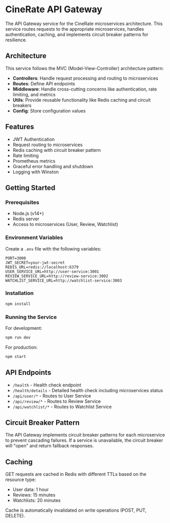 # CineRate API Gateway

The API Gateway service for the CineRate microservices architecture. This service routes requests to the appropriate microservices, handles authentication, caching, and implements circuit breaker patterns for resilience.

## Architecture

This service follows the MVC (Model-View-Controller) architecture pattern:

- **Controllers**: Handle request processing and routing to microservices
- **Routes**: Define API endpoints
- **Middleware**: Handle cross-cutting concerns like authentication, rate limiting, and metrics
- **Utils**: Provide reusable functionality like Redis caching and circuit breakers
- **Config**: Store configuration values

## Features

- JWT Authentication
- Request routing to microservices
- Redis caching with circuit breaker pattern
- Rate limiting
- Prometheus metrics
- Graceful error handling and shutdown
- Logging with Winston

## Getting Started

### Prerequisites

- Node.js (v14+)
- Redis server
- Access to microservices (User, Review, Watchlist)

### Environment Variables

Create a `.env` file with the following variables:

```
PORT=3000
JWT_SECRET=your-jwt-secret
REDIS_URL=redis://localhost:6379
USER_SERVICE_URL=http://user-service:3001
REVIEW_SERVICE_URL=http://review-service:3002
WATCHLIST_SERVICE_URL=http://watchlist-service:3003
```

### Installation

```bash
npm install
```

### Running the Service

For development:
```bash
npm run dev
```

For production:
```bash
npm start
```

## API Endpoints

- `/health` - Health check endpoint
- `/health/details` - Detailed health check including microservices status
- `/api/user/*` - Routes to User Service
- `/api/review/*` - Routes to Review Service
- `/api/watchlist/*` - Routes to Watchlist Service

## Circuit Breaker Pattern

The API Gateway implements circuit breaker patterns for each microservice to prevent cascading failures. If a service is unavailable, the circuit breaker will "open" and return fallback responses.

## Caching

GET requests are cached in Redis with different TTLs based on the resource type:
- User data: 1 hour
- Reviews: 15 minutes
- Watchlists: 20 minutes

Cache is automatically invalidated on write operations (POST, PUT, DELETE).
